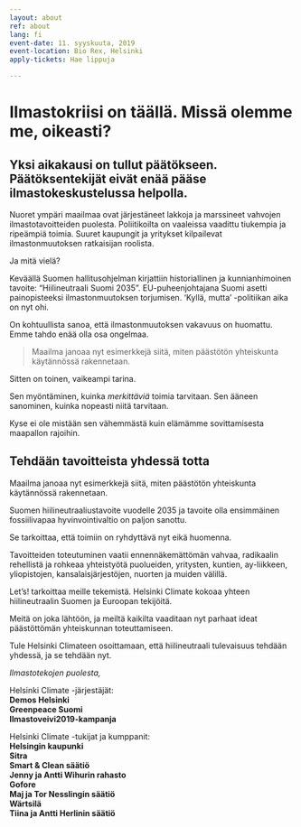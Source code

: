 ```yaml
---
layout: about
ref: about
lang: fi
event-date: 11. syyskuuta, 2019
event-location: Bio Rex, Helsinki
apply-tickets: Hae lippuja

---
```


# Ilmastokriisi on täällä. Missä olemme me, oikeasti?

## Yksi aikakausi on tullut päätökseen. Päätöksentekijät eivät enää pääse ilmastokeskustelussa helpolla. 

Nuoret ympäri maailmaa ovat järjestäneet lakkoja ja marssineet vahvojen ilmastotavoitteiden puolesta. Poliitikoilta on vaaleissa vaadittu tiukempia ja ripeämpiä toimia. Suuret kaupungit ja yritykset kilpailevat ilmastonmuutoksen ratkaisijan roolista. 

Ja mitä vielä? 

Keväällä Suomen hallitusohjelman kirjattiin historiallinen ja kunnianhimoinen tavoite: “Hiilineutraali Suomi 2035”. EU-puheenjohtajana Suomi asetti painopisteeksi ilmastonmuutoksen torjumisen. ‘Kyllä, mutta’ -politiikan aika on nyt ohi.

On kohtuullista sanoa, että ilmastonmuutoksen vakavuus on huomattu. Emme tahdo enää olla osa ongelmaa.

<blockquote> Maailma janoaa nyt esimerkkejä siitä, miten päästötön yhteiskunta käytännössä rakennetaan. </blockquote>

Sitten on toinen, vaikeampi tarina. 	

Sen myöntäminen, kuinka *merkittäviä* toimia tarvitaan. Sen ääneen sanominen, kuinka nopeasti niitä tarvitaan. 

Kyse ei ole mistään sen vähemmästä kuin elämämme sovittamisesta maapallon rajoihin. 

## Tehdään tavoitteista yhdessä totta

Maailma janoaa nyt esimerkkejä siitä, miten päästötön yhteiskunta käytännössä rakennetaan.

Suomen hiilineutraaliustavoite vuodelle 2035 ja tavoite olla ensimmäinen fossiilivapaa hyvinvointivaltio on paljon sanottu. 

Se tarkoittaa, että toimiin on ryhdyttävä nyt eikä huomenna.

Tavoitteiden toteutuminen vaatii ennennäkemättömän vahvaa, radikaalin rehellistä ja rohkeaa yhteistyötä puolueiden, yritysten, kuntien, ay-liikkeen, yliopistojen, kansalaisjärjestöjen, nuorten ja muiden välillä.

Let’s! tarkoittaa meille tekemistä. Helsinki Climate kokoaa yhteen hiilineutraalin Suomen ja Euroopan tekijöitä. 

Meitä on joka lähtöön, ja meiltä kaikilta vaaditaan nyt parhaat ideat päästöttömän yhteiskunnan toteuttamiseen. 

Tule Helsinki Climateen osoittamaan, että hiilineutraali tulevaisuus tehdään yhdessä, ja se tehdään nyt. 

*Ilmastotekojen puolesta,*

Helsinki Climate -järjestäjät:  
**Demos Helsinki**  
**Greenpeace Suomi**  
**Ilmastoveivi2019-kampanja**

Helsinki Climate -tukijat ja kumppanit:  
**Helsingin kaupunki**  
**Sitra**  
**Smart & Clean säätiö**  
**Jenny ja Antti Wihurin rahasto**  
**Gofore**  
**Maj ja Tor Nesslingin säätiö**  
**Wärtsilä**  
**Tiina ja Antti Herlinin säätiö**  
